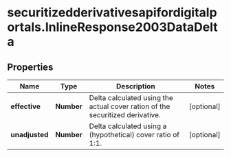 # securitizedderivativesapifordigitalportals.InlineResponse2003DataDelta

## Properties

Name | Type | Description | Notes
------------ | ------------- | ------------- | -------------
**effective** | **Number** | Delta calculated using the actual cover ration of the securitized derivative. | [optional] 
**unadjusted** | **Number** | Delta calculated using a (hypothetical) cover ratio of 1:1. | [optional] 


